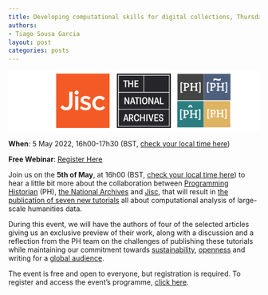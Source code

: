 ```yaml
---
title: Developing computational skills for digital collections, Thursday, 5th of May.
authors: 
- Tiago Sousa Garcia
layout: post
categories: posts
---
```

<img src="/images/blog/cfp-jisc-ph/jisc-na-ph-banner.png" alt="Logo images of JISC, the UK National Archives and Programming Historian"/>

**When**: 5 May 2022, 16h00-17h30 (BST, [check your local time here](https://www.timeanddate.com/worldclock/fixedtime.html?iso=20220505T1500))

**Free Webinar**: [Register Here](https://www.eventbrite.co.uk/e/computational-analysis-skills-for-humanities-data-tickets-318673630407)

Join us on the **5th of May**, at 16h00 (BST, [check your local time here](https://www.timeanddate.com/worldclock/fixedtime.html?iso=20220505T1500)) to hear a little bit more about the collaboration between [Programming Historian](https://programminghistorian.org) (PH), [the National Archives](https://www.nationalarchives.gov.uk) and [Jisc](https://www.jisc.ac.uk), that will result in [the publication of seven new tutorials](https://programminghistorian.org/posts/articles-selected-ph-jisc-tna) all about computational analysis of large-scale humanities data.

During this event, we will have the authors of four of the selected articles giving us an exclusive preview of their work, along with a discussion and a reflection from the PH team on the challenges of publishing these tutorials while maintaining our commitment towards [sustainability](https://programminghistorian.org/en/author-guidelines#sustainable-writing), [openness](https://programminghistorian.org/en/author-guidelines#open-source-open-access) and writing for a [global audience](https://programminghistorian.org/en/author-guidelines#write-for-a-global-audience).

The event is free and open to everyone, but registration is required. To register and access the event’s programme, [click here](https://www.eventbrite.co.uk/e/computational-analysis-skills-for-humanities-data-tickets-318673630407).
